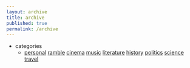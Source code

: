 ```yaml
---
layout: archive
title: archive
published: true
permalink: /archive
---
```

- categories
	- <a href="archive/personal">personal</a> <a href="archive/ramble">ramble</a> <a href="archive/cinema">cinema</a> <a href="archive/music">music</a> <a href="archive/literature">literature</a> <a href="archive/history">history</a> <a href="archive/politics">politics</a> <a href="archive/science">science</a> <a href="archive/travel">travel</a>
